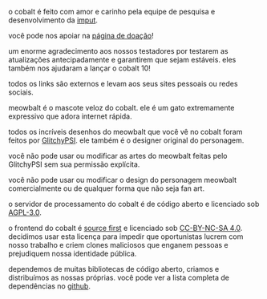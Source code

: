 <script lang="ts">
    import { contacts, docs } from "$lib/env";
    import { t } from "$lib/i18n/translations";

    import SectionHeading from "$components/misc/SectionHeading.svelte";
    import BetaTesters from "$components/misc/BetaTesters.svelte";
</script>

<section id="imput">
<SectionHeading
    title="imput"
    sectionId="imput"
/>

o cobalt é feito com amor e carinho pela equipe de pesquisa e desenvolvimento da [imput](https://imput.net/).

você pode nos apoiar na [página de doação](/donate)!
</section>

<section id="testers">
<SectionHeading
    title={$t("about.heading.testers")}
    sectionId="testers"
/>

um enorme agradecimento aos nossos testadores por testarem as atualizações antecipadamente e garantirem que sejam estáveis.
eles também nos ajudaram a lançar o cobalt 10!
<BetaTesters />

todos os links são externos e levam aos seus sites pessoais ou redes sociais.
</section>

<section id="meowbalt">
<SectionHeading
    title={$t("general.meowbalt")}
    sectionId="meowbalt"
/>

meowbalt é o mascote veloz do cobalt. ele é um gato extremamente expressivo que adora internet rápida.

todos os incríveis desenhos do meowbalt que você vê no cobalt foram feitos por [GlitchyPSI](https://glitchypsi.xyz/).
ele também é o designer original do personagem.

você não pode usar ou modificar as artes do meowbalt feitas pelo GlitchyPSI sem sua permissão explícita.

você não pode usar ou modificar o design do personagem meowbalt comercialmente ou de qualquer forma que não seja fan art.
</section>

<section id="licenses">
<SectionHeading
    title={$t("about.heading.licenses")}
    sectionId="licenses"
/>

o servidor de processamento do cobalt é de código aberto e licenciado sob [AGPL-3.0]({docs.apiLicense}).

o frontend do cobalt é [source first](https://sourcefirst.com/) e licenciado sob [CC-BY-NC-SA 4.0]({docs.webLicense}).
decidimos usar esta licença para impedir que oportunistas lucrem com nosso trabalho
e criem clones maliciosos que enganem pessoas e prejudiquem nossa identidade pública.

dependemos de muitas bibliotecas de código aberto, criamos e distribuímos as nossas próprias.
você pode ver a lista completa de dependências no [github]({contacts.github}).
</section>

